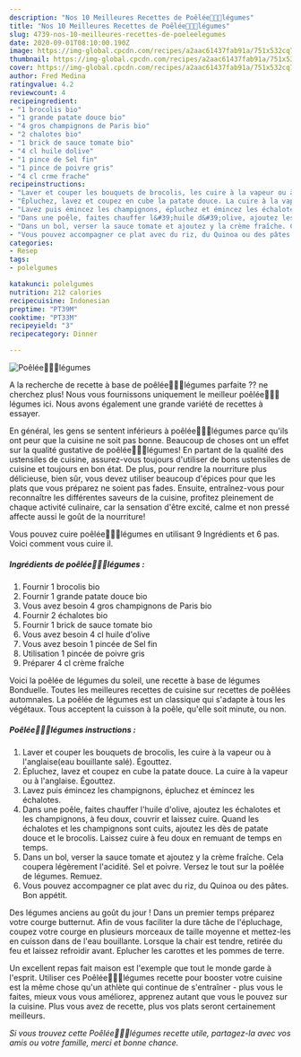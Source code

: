 ```yaml
---
description: "Nos 10 Meilleures Recettes de Poêlée🥦🥔🍄légumes"
title: "Nos 10 Meilleures Recettes de Poêlée🥦🥔🍄légumes"
slug: 4739-nos-10-meilleures-recettes-de-poeleelegumes
date: 2020-09-01T08:10:00.190Z
image: https://img-global.cpcdn.com/recipes/a2aac61437fab91a/751x532cq70/poelee🥦🥔🍄legumes-photo-principale-de-la-recette.jpg
thumbnail: https://img-global.cpcdn.com/recipes/a2aac61437fab91a/751x532cq70/poelee🥦🥔🍄legumes-photo-principale-de-la-recette.jpg
cover: https://img-global.cpcdn.com/recipes/a2aac61437fab91a/751x532cq70/poelee🥦🥔🍄legumes-photo-principale-de-la-recette.jpg
author: Fred Medina
ratingvalue: 4.2
reviewcount: 4
recipeingredient:
- "1 brocolis bio"
- "1 grande patate douce bio"
- "4 gros champignons de Paris bio"
- "2 chalotes bio"
- "1 brick de sauce tomate bio"
- "4 cl huile dolive"
- "1 pince de Sel fin"
- "1 pince de poivre gris"
- "4 cl crme frache"
recipeinstructions:
- "Laver et couper les bouquets de brocolis, les cuire à la vapeur ou à l&#39;anglaise(eau bouillante salé). Égouttez."
- "Épluchez, lavez et coupez en cube la patate douce. La cuire à la vapeur ou à l&#39;anglaise. Égouttez."
- "Lavez puis émincez les champignons, épluchez et émincez les échalotes."
- "Dans une poêle, faites chauffer l&#39;huile d&#39;olive, ajoutez les échalotes et les champignons, à feu doux, couvrir et laissez cuire. Quand les échalotes et les champignons sont cuits, ajoutez les dès de patate douce et le brocolis. Laissez cuire à feu doux en remuant de temps en temps."
- "Dans un bol, verser la sauce tomate et ajoutez y la crème fraîche. Cela coupera légèrement l&#39;acidité. Sel et poivre. Versez le tout sur la poêlée de légumes. Remuez."
- "Vous pouvez accompagner ce plat avec du riz, du Quinoa ou des pâtes. Bon appétit."
categories:
- Resep
tags:
- polelgumes

katakunci: polelgumes 
nutrition: 212 calories
recipecuisine: Indonesian
preptime: "PT39M"
cooktime: "PT33M"
recipeyield: "3"
recipecategory: Dinner

---
```



![Poêlée🥦🥔🍄légumes](https://img-global.cpcdn.com/recipes/a2aac61437fab91a/751x532cq70/poelee🥦🥔🍄legumes-photo-principale-de-la-recette.jpg)

A la recherche de recette à base de poêlée🥦🥔🍄légumes parfaite ?? ne cherchez plus! Nous vous fournissons uniquement le meilleur poêlée🥦🥔🍄légumes ici. Nous avons également une grande variété de recettes à essayer.

En général, les gens se sentent inférieurs à poêlée🥦🥔🍄légumes parce qu'ils ont peur que la cuisine ne soit pas bonne. Beaucoup de choses ont un effet sur la qualité gustative de poêlée🥦🥔🍄légumes! En partant de la qualité des ustensiles de cuisine, assurez-vous toujours d'utiliser de bons ustensiles de cuisine et toujours en bon état. De plus, pour rendre la nourriture plus délicieuse, bien sûr, vous devez utiliser beaucoup d'épices pour que les plats que vous préparez ne soient pas fades. Ensuite, entraînez-vous pour reconnaître les différentes saveurs de la cuisine, profitez pleinement de chaque activité culinaire, car la sensation d'être excité, calme et non pressé affecte aussi le goût de la nourriture!

<!--inarticleads1-->

Vous pouvez cuire poêlée🥦🥔🍄légumes en utilisant 9 Ingrédients et 6 pas. Voici comment vous cuire il.

##### Ingrédients de poêlée🥦🥔🍄légumes :

1. Fournir 1 brocolis bio
1. Fournir 1 grande patate douce bio
1. Vous avez besoin 4 gros champignons de Paris bio
1. Fournir 2 échalotes bio
1. Fournir 1 brick de sauce tomate bio
1. Vous avez besoin 4 cl huile d&#39;olive
1. Vous avez besoin 1 pincée de Sel fin
1. Utilisation 1 pincée de poivre gris
1. Préparer 4 cl crème fraîche


Voici la poêlée de légumes du soleil, une recette à base de légumes Bonduelle. Toutes les meilleures recettes de cuisine sur recettes de poêlées automnales. La poêlée de légumes est un classique qui s&#39;adapte à tous les végétaux. Tous acceptent la cuisson à la poêle, qu&#39;elle soit minute, ou non. 

<!--inarticleads2-->

##### Poêlée🥦🥔🍄légumes instructions :

1. Laver et couper les bouquets de brocolis, les cuire à la vapeur ou à l&#39;anglaise(eau bouillante salé). Égouttez.
1. Épluchez, lavez et coupez en cube la patate douce. La cuire à la vapeur ou à l&#39;anglaise. Égouttez.
1. Lavez puis émincez les champignons, épluchez et émincez les échalotes.
1. Dans une poêle, faites chauffer l&#39;huile d&#39;olive, ajoutez les échalotes et les champignons, à feu doux, couvrir et laissez cuire. Quand les échalotes et les champignons sont cuits, ajoutez les dès de patate douce et le brocolis. Laissez cuire à feu doux en remuant de temps en temps.
1. Dans un bol, verser la sauce tomate et ajoutez y la crème fraîche. Cela coupera légèrement l&#39;acidité. Sel et poivre. Versez le tout sur la poêlée de légumes. Remuez.
1. Vous pouvez accompagner ce plat avec du riz, du Quinoa ou des pâtes. Bon appétit.


Des légumes anciens au goût du jour ! Dans un premier temps préparez votre courge butternut. Afin de vous faciliter la dure tâche de l&#39;épluchage, coupez votre courge en plusieurs morceaux de taille moyenne et mettez-les en cuisson dans de l&#39;eau bouillante. Lorsque la chair est tendre, retirée du feu et laissez refroidir avant. Eplucher les carottes et les pommes de terre. 

<!--inarticleads1-->

<p>
Un excellent repas fait maison est l'exemple que tout le monde garde à l'esprit. Utiliser ces Poêlée🥦🥔🍄légumes recette pour booster votre cuisine est la même chose qu'un athlète qui continue de s'entraîner - plus vous le faites, mieux vous vous améliorez, apprenez autant que vous le pouvez sur la cuisine. Plus vous avez de recette, plus vos plats seront certainement meilleurs.
</p>

<p>
<i>Si vous trouvez cette Poêlée🥦🥔🍄légumes recette utile, partagez-la avec vos amis ou votre famille, merci et bonne chance.</i>
</p>
